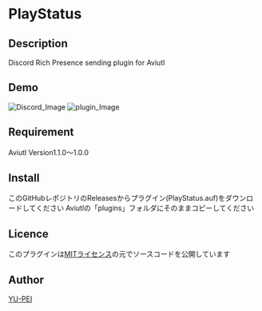 # PlayStatus
## Description
Discord Rich Presence sending plugin for Aviutl
## Demo
![Discord_Image](https://pbs.twimg.com/media/EsKyLthUcAIJgEQ?format=png&name=360x360)
![plugin_Image](https://pbs.twimg.com/media/EsKyRI5VQAEEDqi?format=png&name=small)
## Requirement
Aviutl Version1.1.0～1.0.0
## Install
このGitHubレポジトリのReleasesからプラグイン(PlayStatus.auf)をダウンロードしてください
Aviutlの「plugins」フォルダにそのままコピーしてください
## Licence
このプラグインは[MITライセンス](LICENCE)の元でソースコードを公開しています
## Author
[YU-PEI](https://twitter.com/nerrog_blog)
